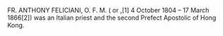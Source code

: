 FR. ANTHONY FELICIANI, O. F. M. ( or ,[1] 4 October 1804 – 17 March 1866[2]) was an Italian priest and the second Prefect Apostolic of Hong Kong.

